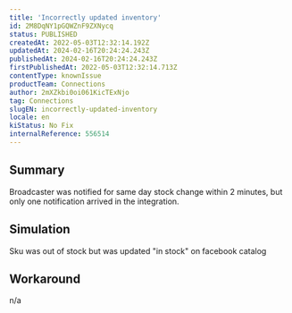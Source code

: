 ```yaml
---
title: 'Incorrectly updated inventory'
id: 2M8DqNY1pGQWZnF9ZXNycq
status: PUBLISHED
createdAt: 2022-05-03T12:32:14.192Z
updatedAt: 2024-02-16T20:24:24.243Z
publishedAt: 2024-02-16T20:24:24.243Z
firstPublishedAt: 2022-05-03T12:32:14.713Z
contentType: knownIssue
productTeam: Connections
author: 2mXZkbi0oi061KicTExNjo
tag: Connections
slugEN: incorrectly-updated-inventory
locale: en
kiStatus: No Fix
internalReference: 556514
---
```


## Summary


Broadcaster was notified for same day stock change within 2 minutes, but only one notification arrived in the integration.



## Simulation


Sku was out of stock but was updated "in stock" on facebook catalog



## Workaround


n/a

